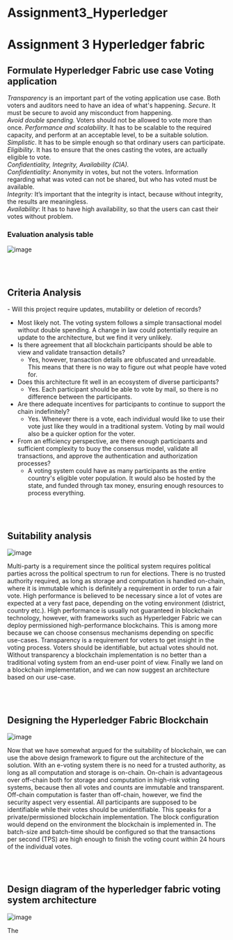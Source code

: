 # Assignment3_Hyperledger
 
<h1>Assignment 3 Hyperledger fabric</h1>
 
  
<h2>Formulate Hyperledger Fabric use case
Voting application</h2>

*Transparency* is an important part of the voting application use case. Both voters and auditors need to have an idea of what's happening. 
*Secure*. It must be secure to avoid any misconduct from happening.  
*Avoid double spending.* Voters should not be allowed to vote more than once.
*Performance and scalability*. It has to be scalable to the required capacity, and perform at an acceptable level, to be a suitable solution.  
*Simplistic*. It has to be simple enough so that ordinary users can participate.  
*Eligibility*. It has to ensure that the ones casting the votes, are actually eligible to vote.  
*Confidentiality, Integrity, Availability (CIA).*   
*Confidentiality*: Anonymity in votes, but not the voters. Information regarding what was voted can not be shared, but who has voted must be available.  
*Integrity:* It’s important that the integrity is intact, because without integrity, the results are meaningless.  
*Availability*: It has to have high availability, so that the users can cast their votes without problem.  
 
  
<h3>Evaluation analysis table</h3> 

![image](https://user-images.githubusercontent.com/43138778/205723459-ea193584-e076-41ad-8af4-78ccffca9799.png)
  
<br>   
<br> 
<h2> Criteria Analysis </h2>
- Will this project require updates, mutability or deletion of records?

  - Most likely not. The voting system follows a simple transactional model without double spending. A change in law could potentially require an update to the architecture, but we find it very unlikely. 
- Is there agreement that all blockchain participants should be able to view and validate transaction details?
  - Yes, however, transaction details are obfuscated and unreadable. This means that there is no way to figure out what people have voted for.
- Does this architecture fit well in an ecosystem of diverse participants?
  - Yes. Each participant should be able to vote by mail, so there is no difference between the participants. 
- Are there adequate incentives for participants to continue to support the chain indefinitely?
  - Yes. Whenever there is a vote, each individual would like to use their vote just like they would in a traditional system. Voting by mail would also be a quicker option for the voter.
- From an efficiency perspective, are there enough participants and sufficient complexity to buoy the consensus model, validate all transactions, and approve the authentication and authorization processes?
  - A voting system could have as many participants as the entire country's eligible voter population. It would also be hosted by the state, and funded through tax money, ensuring enough resources to process everything.
<br>
<br>
<h2> Suitability analysis </h2>

![image](https://user-images.githubusercontent.com/43138778/205725280-e7951c35-7144-4891-a9af-9c8d6cde55ae.png)

Multi-party is a requirement since the political system requires political parties across the political spectrum to run for elections. There is no trusted authority required, as long as storage and computation is handled on-chain, where it is immutable which is definitely a requirement in order to run a fair vote. High performance is believed to be necessary since a lot of votes are expected at a very fast pace, depending on the voting environment (district, country etc.). High performance is usually not guaranteed in blockchain technology, however, with frameworks such as Hyperledger Fabric we can deploy permissioned high-performance blockchains. This is among more because we can choose consensus mechanisms depending on specific use-cases. Transparency is a requirement for voters to get insight in the voting process. Voters should be identifiable, but actual votes should not. Without transparency a blockchain implementation is no better than a traditional voting system from an end-user point of view. Finally we land on a blockchain implementation, and we can now suggest an architecture based on our use-case.

<br>
<br>
<h2> Designing the Hyperledger Fabric Blockchain </h2>

![image](https://user-images.githubusercontent.com/43138778/205725501-9114f877-2076-4ded-8eab-3d25914d7cbc.png)

Now that we have somewhat argued for the suitability of blockchain, we can use the above design framework to figure out the architecture of the solution. With an e-voting system there is no need for a trusted authority, as long as all computation and storage is on-chain. On-chain is advantageous over off-chain both for storage and computation in high-risk voting systems, because then all votes and counts are immutable and transparent. Off-chain computation is faster than off-chain, however, we find the security aspect very essential. All participants are supposed to be identifiable while their votes should be unidentifiable. This speaks for a private/permissioned blockchain implementation. The block configuration would depend on the environment the blockchain is implemented in. The batch-size and batch-time should be configured so that the transactions per second (TPS) are high enough to finish the voting count within 24 hours of the individual votes.

<br>
<br>

<h2> Design diagram of the hyperledger fabric voting system architecture </h2>

![image](https://user-images.githubusercontent.com/43138778/205725987-8a4804eb-3458-4b18-acd4-8d0283466ee3.png)

The

